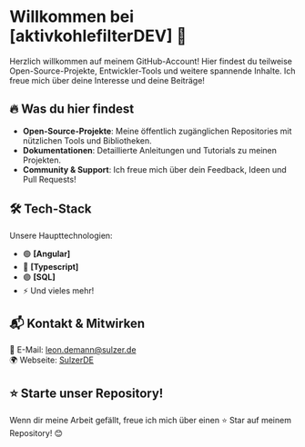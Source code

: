 # Willkommen bei [aktivkohlefilterDEV] 🚀

Herzlich willkommen auf meinem GitHub-Account! Hier findest du teilweise Open-Source-Projekte, Entwickler-Tools und weitere spannende Inhalte. Ich freue mich über deine Interesse und deine Beiträge! 

## 🔥 Was du hier findest
- **Open-Source-Projekte**: Meine öffentlich zugänglichen Repositories mit nützlichen Tools und Bibliotheken.
- **Dokumentationen**: Detaillierte Anleitungen und Tutorials zu meinen Projekten.
- **Community & Support**: Ich freue mich über dein Feedback, Ideen und Pull Requests!

## 🛠 Tech-Stack
Unsere Haupttechnologien:
- 🟢 **[Angular]**
- 🔵 **[Typescript]**
- 🟣 **[SQL]**
- ⚡ Und vieles mehr!

## 📬 Kontakt & Mitwirken
📧 E-Mail: [leon.demann@sulzer.de](mailto:kontakt@deinfirmenname.com)  
🌍 Webseite: [SulzerDE](https://www.sulzer.de/)  

## ⭐ Starte unser Repository!
Wenn dir meine Arbeit gefällt, freue ich mich über einen ⭐ Star auf meinem Repository! 😊
